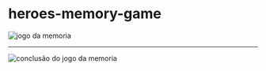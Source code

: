 # heroes-memory-game

![jogo da memoria](https://user-images.githubusercontent.com/62668730/231779579-33df3758-5283-41b6-82ea-81452a1d45df.png)

-----------------------------

![conclusão do jogo da memoria](https://user-images.githubusercontent.com/62668730/231779788-87447362-6bf5-4d94-8e36-a609517ac007.png)
